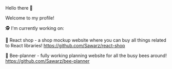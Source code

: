 Hello there 👋

Welcome to my profile!

🕵️ I'm currently working on:

💸 React shop - a shop mockup website where you can buy all things related to React libraries!
https://github.com/Sawarz/react-shop

🐝 Bee-planner - fully working planning website for all the busy bees around!
https://github.com/Sawarz/bee-planner
